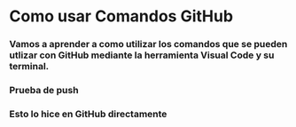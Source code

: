 # Como usar Comandos GitHub

### Vamos a aprender a como utilizar los comandos que se pueden utlizar con GitHub mediante la herramienta Visual Code y su terminal.

### Prueba de push

### Esto lo hice en GitHub directamente

